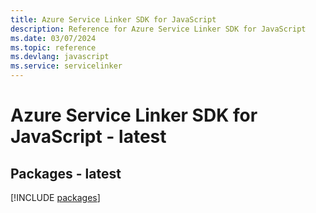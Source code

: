 ```yaml
---
title: Azure Service Linker SDK for JavaScript
description: Reference for Azure Service Linker SDK for JavaScript
ms.date: 03/07/2024
ms.topic: reference
ms.devlang: javascript
ms.service: servicelinker
---
```

# Azure Service Linker SDK for JavaScript - latest
## Packages - latest
[!INCLUDE [packages](service-linker-index.md)]